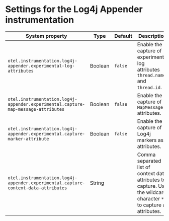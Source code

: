 # Settings for the Log4j Appender instrumentation

| System property                                                                    | Type    | Default | Description                                                                                                           |
| ---------------------------------------------------------------------------------- | ------- | ------- |-----------------------------------------------------------------------------------------------------------------------|
| `otel.instrumentation.log4j-appender.experimental-log-attributes`                  | Boolean | `false` | Enable the capture of experimental log attributes `thread.name` and `thread.id`.                                      |
| `otel.instrumentation.log4j-appender.experimental.capture-map-message-attributes`  | Boolean | `false` | Enable the capture of `MapMessage` attributes.                                                                        |
| `otel.instrumentation.log4j-appender.experimental.capture-marker-attribute`        | Boolean | `false` | Enable the capture of Log4j markers as attributes.                                                                    |
| `otel.instrumentation.log4j-appender.experimental.capture-context-data-attributes` | String  |         | Comma separated list of context data attributes to capture. Use the wildcard character `*` to capture all attributes. |

[source code attributes]: https://github.com/open-telemetry/semantic-conventions/blob/main/docs/general/attributes.md#source-code-attributes
